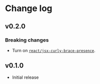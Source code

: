 # Change log

## v0.2.0

### Breaking changes

- Turn on [`react/jsx-curly-brace-presence`](https://github.com/yannickcr/eslint-plugin-react/blob/master/docs/rules/jsx-curly-brace-presence.md).

## v0.1.0

- Initial release
